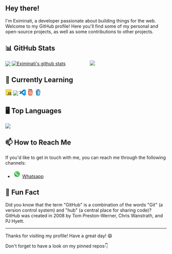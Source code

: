 ## Hey there!

I'm Eximinati, a developer passionate about building things for the web. Welcome to my GitHub profile! Here you'll find some of my personal and open-source projects, as well as some contributions to other projects.

## 📊 GitHub Stats

<img align="center" src="https://github-profile-trophy.vercel.app/?username=Eximinati&margin-w=15&column=7&row=8" />
<a href="https://github.com/Eximinati">
  <img align="center" src="https://github-readme-stats.vercel.app/api?username=Eximinati&show_icons=true&include_all_commits=true&theme=material-palenight" alt="Eximinati's github stats" />
</a>
<img align= "right" width= "240" src="https://media.tenor.com/dpNZDEnuPGYAAAAi/study-focused.gif">

## 🌱 Currently Learning

<img height="20" src="https://raw.githubusercontent.com/github/explore/80688e429a7d4ef2fca1e82350fe8e3517d3494d/topics/javascript/javascript.png"></code>
<code><img height="20" src="https://w7.pngwing.com/pngs/751/3/png-transparent-logo-php-html-others-text-trademark-logo-thumbnail.png"></code>
<code><img height="20" src="https://raw.githubusercontent.com/github/explore/80688e429a7d4ef2fca1e82350fe8e3517d3494d/topics/visual-studio-code/visual-studio-code.png"></code>
<code><img height="20" src="https://raw.githubusercontent.com/github/explore/80688e429a7d4ef2fca1e82350fe8e3517d3494d/topics/html/html.png"></code>
<code><img height="20" src="https://raw.githubusercontent.com/github/explore/80688e429a7d4ef2fca1e82350fe8e3517d3494d/topics/css/css.png"></code>

## 🖥️ Top Languages
<a href="https://github.com/Eximianti">
  <img align="center" src="https://github-readme-stats.vercel.app/api/top-langs/?username=Eximinati&layout=compact&theme=material-palenight" />
</a>

## 📫 How to Reach Me

If you'd like to get in touch with me, you can reach me through the following channels:

- <a><img height="25" src="https://raw.githubusercontent.com/github/explore/main/topics/whatsapp/whatsapp.png"> [Whatsapp](https://wa.me/923087880256)</a>

## 💬 Fun Fact

Did you know that the term "GitHub" is a combination of the words "Git" (a version control system) and "hub" (a central place for sharing code)? GitHub was created in 2008 by Tom Preston-Werner, Chris Wanstrath, and PJ Hyett.
<hr>
Thanks for visiting my profile! Have a great day! 😄

Don't forget to have a look on my pinned repos👇
